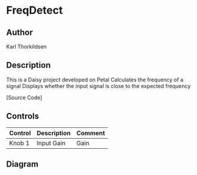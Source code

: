 # FreqDetect

## Author

Karl Thorkildsen

## Description
This is a Daisy project developed on Petal
Calculates the frequency of a signal
Displays whether the input signal is close to the expected frequency

[Source Code]
  
## Controls
| Control | Description | Comment |
| --- | --- | --- |
| Knob 1 | Input Gain | Gain |

## Diagram


